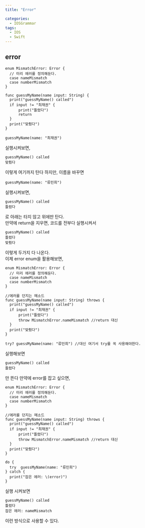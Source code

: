 ```yaml
---
title: "Error"

categories:
  - IOSGrammar
tags:
  - IOS
  - Swift
---
```


## error  

~~~
enum MismatchError: Error {
  // 미리 에러를 정의해둔다.
  case nameMismatch
  case numberMismatch
}

func guessMyName(name input: String) {
  print("guessMyName() called")
  if input != "최재권" {
      print("틀렸다")
      return
  }
  print("맞췄다")
}

guessMyName(name: "최재권")
~~~

실행시켜보면,
~~~
guessMyName() called
맞췄다
~~~  
이렇게 여기까지 탄다 하지만, 이름을 바꾸면  

~~~
guessMyName(name: "류민희")
~~~  

실행시켜보면,  
~~~
guessMyName() called
틀렸다
~~~
로 아래는 타지 않고 위에만 탄다.  
만약에 return을 지우면, 코드를 전부다 실행시켜서   

~~~
guessMyName() called
틀렸다
맞췄다
~~~  
이렇게 두가지 다 나온다.   
이제 error enum을 활용해보면,  

~~~
enum MismatchError: Error {
  // 미리 에러를 정의해둔다.
  case nameMismatch
  case numberMismatch
}

//에러를 던지는 메소드
func guessMyName(name input: String) throws {
  print("guessMyName() called")
  if input != "최재권" {
      print("틀렸다")
      throw MismatchError.nameMismatch //return 대신
  }
  print("맞췄다")
}

try? guessMyName(name: "류민희") //대신 여기서 try를 꼭 사용해야한다.
~~~

실행해보면  
~~~
guessMyName() called
틀렸다
~~~
만 뜬다 만약에 error를 잡고 싶으면,  

~~~
enum MismatchError: Error {
  // 미리 에러를 정의해둔다.
  case nameMismatch
  case numberMismatch
}

//에러를 던지는 메소드
func guessMyName(name input: String) throws {
  print("guessMyName() called")
  if input != "최재권" {
      print("틀렸다")
      throw MismatchError.nameMismatch //return 대신
  }
  print("맞췄다")
}

do {
  try  guessMyName(name: "류민희")
} catch {
  print("잡은 에러: \(error)")
}
~~~  
실행 시켜보면
~~~
guessMyName() called
틀렸다
잡은 에러: nameMismatch
~~~
이런 방식으로 사용할 수 있다.
